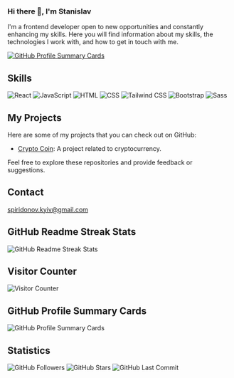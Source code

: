 ### Hi there 👋, I'm Stanislav 
I'm a frontend developer open to new opportunities and constantly enhancing my skills. Here you will find information about my skills, the technologies I work with, and how to get in touch with me.

<!-- GitHub Profile Summary Cards -->
<a href="http://github-profile-summary-cards.vercel.app/api/cards/stats?username=GitHubStanislav&theme=default">
  <img src="http://github-profile-summary-cards.vercel.app/api/cards/stats?username=GitHubStanislav&theme=default" alt="GitHub Profile Summary Cards" />
</a>

## Skills

![React](https://img.shields.io/badge/-React-61DAFB?logo=react&logoColor=white&style=for-the-badge)
![JavaScript](https://img.shields.io/badge/-JavaScript-F7DF1E?logo=javascript&logoColor=white&style=for-the-badge)
![HTML](https://img.shields.io/badge/-HTML-E34F26?logo=html5&logoColor=white&style=for-the-badge)
![CSS](https://img.shields.io/badge/-CSS-1572B6?logo=css3&logoColor=white&style=for-the-badge)
![Tailwind CSS](https://img.shields.io/badge/-Tailwind_CSS-38B2AC?logo=tailwind-css&logoColor=white&style=for-the-badge)
![Bootstrap](https://img.shields.io/badge/-Bootstrap-7952B3?logo=bootstrap&logoColor=white&style=for-the-badge)
![Sass](https://img.shields.io/badge/-Sass-CC6699?logo=sass&logoColor=white&style=for-the-badge)

## My Projects

Here are some of my projects that you can check out on GitHub:

- [Crypto Coin](https://github.com/GitHubStanislav/crypto-coin): A project related to cryptocurrency.

Feel free to explore these repositories and provide feedback or suggestions.

## Contact

spiridonov.kyiv@gmail.com

## GitHub Readme Streak Stats

![GitHub Readme Streak Stats](https://github-readme-streak-stats.herokuapp.com/?user=GitHubStanislav&theme=default)

## Visitor Counter

![Visitor Counter](https://komarev.com/ghpvc/?username=GitHubStanislav&color=blueviolet)

## GitHub Profile Summary Cards

![GitHub Profile Summary Cards](https://github-profile-summary-cards.vercel.app/api/cards/profile-details?username=GitHubStanislav&theme=default)

## Statistics

![GitHub Followers](https://img.shields.io/github/followers/GitHubStanislav.svg?style=social&label=Follow)
![GitHub Stars](https://img.shields.io/github/stars/GitHubStanislav.svg?style=social&label=Stars)
![GitHub Last Commit](https://img.shields.io/github/last-commit/GitHubStanislav/GitHubStanislav.svg)



